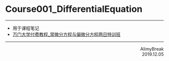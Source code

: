 # Course001_DifferentialEquation

***

+ 用于课程笔记 
+ [万门大学付费教程\_常微分方程与偏微分方程两日特训班](https://www.wanmen.org/courses/586d23485f07127674135df2 )

***

<div align = right>
AlimyBreak
</div>
<div align = right>
2019.12.05
</div>

